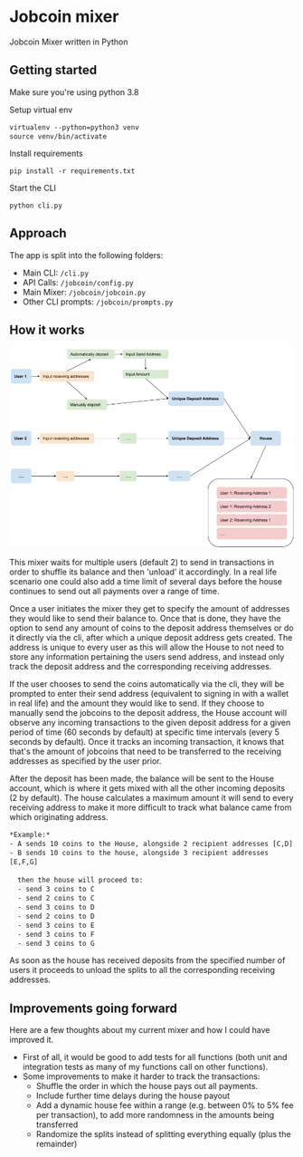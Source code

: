 # Jobcoin mixer

Jobcoin Mixer written in Python

## Getting started

Make sure you're using python 3.8

Setup virtual env

```
virtualenv --python=python3 venv
source venv/bin/activate
```

Install requirements

```
pip install -r requirements.txt
```

Start the CLI

```
python cli.py
```

## Approach
The app is split into the following folders:
- Main CLI: `/cli.py`
- API Calls: `/jobcoin/config.py`
- Main Mixer: `/jobcoin/jobcoin.py`
- Other CLI prompts: `/jobcoin/prompts.py`

## How it works

![viz](viz.png)

This mixer waits for multiple users (default 2) to send in transactions in order to shuffle its balance and then 'unload' it accordingly. In a real life scenario one could also add a time limit of several days before the house continues to send out all payments over a range of time.

Once a user initiates the mixer they get to specify the amount of addresses they would like to send their balance to. Once that is done, they have the option to send any amount of coins to the deposit address themselves or do it directly via the cli, after which a unique deposit address gets created. The address is unique to every user as this will allow the House to not need to store any information pertaining the users send address, and instead only track the deposit address and the corresponding receiving addresses. 

If the user chooses to send the coins automatically via the cli, they will be prompted to enter their send address (equivalent to signing in with a wallet in real life) and the amount they would like to send. If they choose to manually send the jobcoins to the deposit address, the House account will observe any incoming transactions to the given deposit address for a given period of time (60 seconds by default) at specific time intervals (every 5 seconds by default). Once it tracks an incoming transaction, it knows that that's the amount of jobcoins that need to be transferred to the receiving addresses as specified by the user prior.

After the deposit has been made, the balance will be sent to the House account, which is where it gets mixed with all the other incoming deposits (2 by default). The house calculates a maximum amount it will send to every receiving address to make it more difficult to track what balance came from which originating address. 

    *Example:*
    - A sends 10 coins to the House, alongside 2 recipient addresses [C,D]
    - B sends 10 coins to the house, alongside 3 recipient addresses [E,F,G]

      then the house will proceed to:
      - send 3 coins to C
      - send 2 coins to C
      - send 3 coins to D
      - send 2 coins to D
      - send 3 coins to E
      - send 3 coins to F
      - send 3 coins to G
    
As soon as the house has received deposits from the specified number of users it proceeds to unload the splits to all the corresponding receiving addresses.


## Improvements going forward
Here are a few thoughts about my current mixer and how I could have improved it.

- First of all, it would be good to add tests for all functions (both unit and integration tests as many of my functions call on other functions).
- Some improvements to make it harder to track the transactions:
  - Shuffle the order in which the house pays out all payments.
  - Include further time delays during the house payout
  - Add a dynamic house fee within a range (e.g. between  0% to 5% fee per transaction), to add more randomness in the amounts being transferred
  - Randomize the splits instead of splitting everything equally (plus the remainder)
